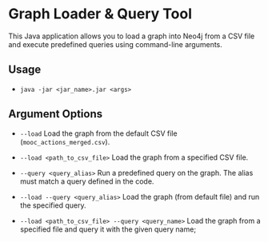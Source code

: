 # Graph Loader & Query Tool

This Java application allows you to load a graph into Neo4j from a CSV file and execute predefined queries using command-line arguments.

## Usage

- `java -jar <jar_name>.jar <args>`

## Argument Options

- `--load`
Load the graph from the default CSV file (`mooc_actions_merged.csv`).

- `--load <path_to_csv_file>`
Load the graph from a specified CSV file.

- `--query <query_alias>`
Run a predefined query on the graph. The alias must match a query defined in the code.

- `--load --query <query_alias>`
Load the graph (from default file) and run the specified query.

- `--load <path_to_csv_file> --query <query_name>`
Load the graph from a specified file and query it with the given query name;
